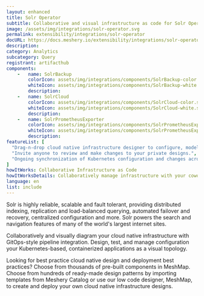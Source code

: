 ```yaml
---
layout: enhanced
title: Solr Operator
subtitle: Collaborative and visual infrastructure as code for Solr Operator
image: /assets/img/integrations/solr-operator.svg
permalink: extensibility/integrations/solr-operator
docURL: https://docs.meshery.io/extensibility/integrations/solr-operator
description: 
category: Analytics
subcategory: Query
registrant: artifacthub
components: 
	-	name: SolrBackup
		colorIcon: assets/img/integrations/components/SolrBackup-color.svg
		whiteIcon: assets/img/integrations/components/SolrBackup-white.svg
		description: 
	-	name: SolrCloud
		colorIcon: assets/img/integrations/components/SolrCloud-color.svg
		whiteIcon: assets/img/integrations/components/SolrCloud-white.svg
		description: 
	-	name: SolrPrometheusExporter
		colorIcon: assets/img/integrations/components/SolrPrometheusExporter-color.svg
		whiteIcon: assets/img/integrations/components/SolrPrometheusExporter-white.svg
		description: 
featureList: [
  "Drag-n-drop cloud native infrastructure designer to configure, model, and deploy your workloads.",
  "Invite anyone to review and make changes to your private designs.",
  "Ongoing synchronization of Kubernetes configuration and changes across any number of clusters."
]
howItWorks: Collaborative Infrastructure as Code
howItWorksDetails: Collaboratively manage infrastructure with your coworkers synchronously sharing the same designs.
language: en
list: include
---
```

<p>
Solr is highly reliable, scalable and fault tolerant, providing distributed indexing, replication and load-balanced querying, automated failover and recovery, centralized configuration and more. Solr powers the search and navigation features of many of the world's largest internet sites.
</p>
<p>
    Collaboratively and visually diagram your cloud native infrastructure with GitOps-style pipeline integration. Design, test, and manage configuration your Kubernetes-based, containerized applications as a visual topology.
</p>
<p>
    Looking for best practice cloud native design and deployment best practices? Choose from thousands of pre-built components in MeshMap. Choose from hundreds of ready-made design patterns by importing templates from Meshery Catalog or use our low code designer, MeshMap, to create and deploy your own cloud native infrastructure designs.
</p>
